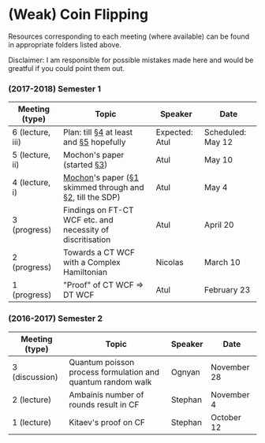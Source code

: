 # (Weak) Coin Flipping
Resources corresponding to each meeting (where available) can be found in appropriate folders listed above.

Disclaimer: I am responsible for possible mistakes made here and would be greatful if you could point them out.

### (2017-2018) Semester 1
| Meeting (type)    | Topic  | Speaker   | Date |
| --          | -- |-- | --| 
| 6 (lecture, iii) | Plan: till [§4](MochonNotes/4_TIPG(Kitaev'sSecondFramework).PDF) at least and [§5](MochonNotes/5_zeroBias_part1.PDF) hopefully | Expected: Atul | Scheduled: May 12 |
| 5 (lecture, ii) | Mochon's paper (started [§3](MochonNotes/3_PointGameExamples.PDF)) | Atul | May 10 |
| 4 (lecture, i)  | [Mochon](https://arxiv.org/abs/0711.4114)'s paper ([§1](MochonNotes/1_introduction.PDF) skimmed through and [§2](MochonNotes/2_Kitaev'sFramework.PDF), till the SDP)  | Atul  | May 4 |
| 3 (progress)   | Findings on FT-CT WCF etc. and necessity of discritisation  | Atul  | April 20 |
| 2 (progress)  | Towards a CT WCF with a Complex Hamiltonian  | Nicolas  | March 10 | 
| 1 (progress)  | "Proof" of CT WCF => DT WCF  | Atul | February 23 | 





### (2016-2017) Semester 2
| Meeting (type) | Topic  | Speaker   | Date |
| -- | -- | --- | --|
| 3 (discussion) | Quantum poisson process formulation and quantum random walk | Ognyan | November 28 |
| 2 (lecture) | Ambainis number of rounds result in CF | Stephan | November 4 |
| 1 (lecture) | Kitaev's proof on CF | Stephan | October 12 |
